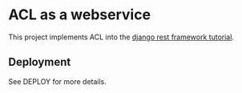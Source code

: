 # ACL as a webservice

This project implements ACL into the [django rest framework tutorial](https://github.com/tomchristie/rest-framework-tutorial).

## Deployment
See DEPLOY for more details.
